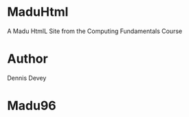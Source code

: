 # MaduHtml
A Madu HtmlL Site from the Computing Fundamentals Course

# Author
Dennis Devey
# Madu96
